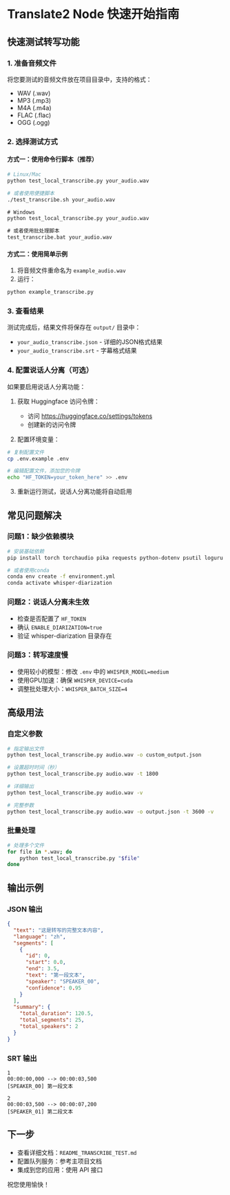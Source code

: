# Translate2 Node 快速开始指南

## 快速测试转写功能

### 1. 准备音频文件
将您要测试的音频文件放在项目目录中，支持的格式：
- WAV (.wav)
- MP3 (.mp3)
- M4A (.m4a)
- FLAC (.flac)
- OGG (.ogg)

### 2. 选择测试方式

#### 方式一：使用命令行脚本（推荐）
```bash
# Linux/Mac
python test_local_transcribe.py your_audio.wav

# 或者使用便捷脚本
./test_transcribe.sh your_audio.wav
```

```cmd
# Windows
python test_local_transcribe.py your_audio.wav

# 或者使用批处理脚本
test_transcribe.bat your_audio.wav
```

#### 方式二：使用简单示例
1. 将音频文件重命名为 `example_audio.wav`
2. 运行：
```bash
python example_transcribe.py
```

### 3. 查看结果
测试完成后，结果文件将保存在 `output/` 目录中：
- `your_audio_transcribe.json` - 详细的JSON格式结果
- `your_audio_transcribe.srt` - 字幕格式结果

### 4. 配置说话人分离（可选）
如果要启用说话人分离功能：

1. 获取 Huggingface 访问令牌：
   - 访问 https://huggingface.co/settings/tokens
   - 创建新的访问令牌

2. 配置环境变量：
```bash
# 复制配置文件
cp .env.example .env

# 编辑配置文件，添加您的令牌
echo "HF_TOKEN=your_token_here" >> .env
```

3. 重新运行测试，说话人分离功能将自动启用

## 常见问题解决

### 问题1：缺少依赖模块
```bash
# 安装基础依赖
pip install torch torchaudio pika requests python-dotenv psutil loguru

# 或者使用conda
conda env create -f environment.yml
conda activate whisper-diarization
```

### 问题2：说话人分离未生效
- 检查是否配置了 `HF_TOKEN`
- 确认 `ENABLE_DIARIZATION=true`
- 验证 whisper-diarization 目录存在

### 问题3：转写速度慢
- 使用较小的模型：修改 `.env` 中的 `WHISPER_MODEL=medium`
- 使用GPU加速：确保 `WHISPER_DEVICE=cuda`
- 调整批处理大小：`WHISPER_BATCH_SIZE=4`

## 高级用法

### 自定义参数
```bash
# 指定输出文件
python test_local_transcribe.py audio.wav -o custom_output.json

# 设置超时时间（秒）
python test_local_transcribe.py audio.wav -t 1800

# 详细输出
python test_local_transcribe.py audio.wav -v

# 完整参数
python test_local_transcribe.py audio.wav -o output.json -t 3600 -v
```

### 批量处理
```bash
# 处理多个文件
for file in *.wav; do
    python test_local_transcribe.py "$file"
done
```

## 输出示例

### JSON 输出
```json
{
  "text": "这是转写的完整文本内容",
  "language": "zh",
  "segments": [
    {
      "id": 0,
      "start": 0.0,
      "end": 3.5,
      "text": "第一段文本",
      "speaker": "SPEAKER_00",
      "confidence": 0.95
    }
  ],
  "summary": {
    "total_duration": 120.5,
    "total_segments": 25,
    "total_speakers": 2
  }
}
```

### SRT 输出
```
1
00:00:00,000 --> 00:00:03,500
[SPEAKER_00] 第一段文本

2
00:00:03,500 --> 00:00:07,200
[SPEAKER_01] 第二段文本
```

## 下一步

- 查看详细文档：`README_TRANSCRIBE_TEST.md`
- 配置队列服务：参考主项目文档
- 集成到您的应用：使用 API 接口

祝您使用愉快！ 